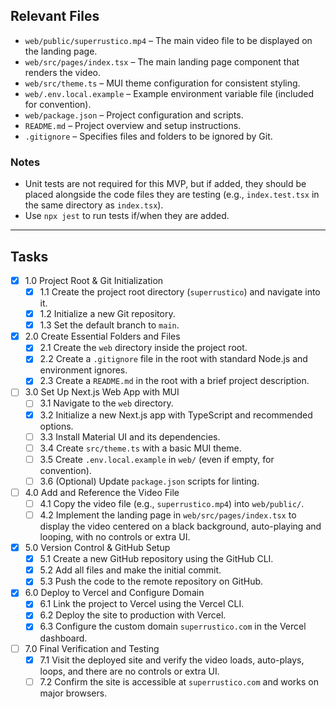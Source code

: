 ## Relevant Files

- `web/public/superrustico.mp4` – The main video file to be displayed on the landing page.
- `web/src/pages/index.tsx` – The main landing page component that renders the video.
- `web/src/theme.ts` – MUI theme configuration for consistent styling.
- `web/.env.local.example` – Example environment variable file (included for convention).
- `web/package.json` – Project configuration and scripts.
- `README.md` – Project overview and setup instructions.
- `.gitignore` – Specifies files and folders to be ignored by Git.

### Notes

- Unit tests are not required for this MVP, but if added, they should be placed alongside the code files they are testing (e.g., `index.test.tsx` in the same directory as `index.tsx`).
- Use `npx jest` to run tests if/when they are added.

---

## Tasks

- [x] 1.0 Project Root & Git Initialization
  - [x] 1.1 Create the project root directory (`superrustico`) and navigate into it.
  - [x] 1.2 Initialize a new Git repository.
  - [x] 1.3 Set the default branch to `main`.

- [x] 2.0 Create Essential Folders and Files
  - [x] 2.1 Create the `web` directory inside the project root.
  - [x] 2.2 Create a `.gitignore` file in the root with standard Node.js and environment ignores.
  - [x] 2.3 Create a `README.md` in the root with a brief project description.

- [ ] 3.0 Set Up Next.js Web App with MUI
  - [ ] 3.1 Navigate to the `web` directory.
  - [x] 3.2 Initialize a new Next.js app with TypeScript and recommended options.
  - [ ] 3.3 Install Material UI and its dependencies.
  - [ ] 3.4 Create `src/theme.ts` with a basic MUI theme.
  - [ ] 3.5 Create `.env.local.example` in `web/` (even if empty, for convention).
  - [ ] 3.6 (Optional) Update `package.json` scripts for linting.

- [ ] 4.0 Add and Reference the Video File
  - [ ] 4.1 Copy the video file (e.g., `superrustico.mp4`) into `web/public/`.
  - [ ] 4.2 Implement the landing page in `web/src/pages/index.tsx` to display the video centered on a black background, auto-playing and looping, with no controls or extra UI.

- [x] 5.0 Version Control & GitHub Setup
  - [x] 5.1 Create a new GitHub repository using the GitHub CLI.
  - [x] 5.2 Add all files and make the initial commit.
  - [x] 5.3 Push the code to the remote repository on GitHub.

- [x] 6.0 Deploy to Vercel and Configure Domain
  - [x] 6.1 Link the project to Vercel using the Vercel CLI.
  - [x] 6.2 Deploy the site to production with Vercel.
  - [x] 6.3 Configure the custom domain `superrustico.com` in the Vercel dashboard.

- [ ] 7.0 Final Verification and Testing
  - [x] 7.1 Visit the deployed site and verify the video loads, auto-plays, loops, and there are no controls or extra UI.
  - [ ] 7.2 Confirm the site is accessible at `superrustico.com` and works on major browsers. 